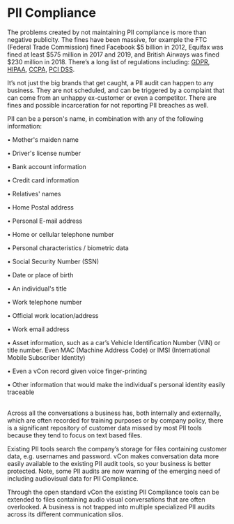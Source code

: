 # PII Compliance

The problems created by not maintaining PII compliance is more than negative publicity. The fines have been massive, for example the FTC (Federal Trade Commission) fined Facebook $5 billion in 2012, Equifax was fined at least $575 million in 2017 and 2019, and British Airways was fined $230 million in 2018. There’s a long list of regulations including: [GDPR](https://gdpr-info.eu/), [HIPAA](https://www.hhs.gov/hipaa/index.html), [CCPA](https://oag.ca.gov/privacy/ccpa), [PCI DSS](https://www.pcisecuritystandards.org/).

It’s not just the big brands that get caught, a PII audit can happen to any business. They are not scheduled, and can be triggered by a complaint that can come from an unhappy ex-customer or even a competitor. There are fines and possible incarceration for not reporting PII breaches as well.

PII can be a person's name, in combination with any of the following information:

• Mother's maiden name

• Driver's license number

• Bank account information

• Credit card information

• Relatives' names

• Home Postal address

• Personal E-mail address

• Home or cellular telephone number

• Personal characteristics / biometric data

• Social Security Number (SSN)

• Date or place of birth

• An individual's title

• Work telephone number

• Official work location/address

• Work email address&#x20;

• Asset information, such as a car’s Vehicle Identification Number (VIN) or title number. Even MAC (Machine Address Code) or IMSI (International Mobile Subscriber Identity)

• Even a vCon record given voice finger-printing

• Other information that would make the individual's personal identity easily traceable

\
Across all the conversations a business has, both internally and externally, which are often recorded for training purposes or by company policy, there is a significant repository of customer data missed by most PII tools because they tend to focus on text based files.&#x20;

Existing PII tools search the company’s storage for files containing customer data, e.g. usernames and password. vCon makes conversation data more easily available to the existing PII audit tools, so your business is better protected. Note, some PII audits are now warning of the emerging need of including audiovisual data for PII Compliance.

Through the open standard vCon the existing PII Compliance tools can be extended to files containing audio visual conversations that are often overlooked. A business is not trapped into multiple specialized PII audits across its different communication silos.

###
